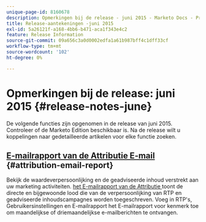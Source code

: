 ```yaml
---
unique-page-id: 8160678
description: Opmerkingen bij de release - juni 2015 - Marketo Docs - Productdocumentatie
title: Release-aantekeningen -juni 2015
exl-id: 5a26121f-a168-4bb6-b471-aca1f343e4c2
feature: Release Information
source-git-commit: 09a656c3a0d0002edfa1a61b987bff4c1dff33cf
workflow-type: tm+mt
source-wordcount: '102'
ht-degree: 0%

---
```


# Opmerkingen bij de release: juni 2015 {#release-notes-june}

De volgende functies zijn opgenomen in de release van juni 2015. Controleer of de Marketo Edition beschikbaar is. Na de release wilt u koppelingen naar gedetailleerde artikelen voor elke functie zoeken.

## [ E-mailrapport van de Attributie E-mail ](/help/marketo/product-docs/web-personalization/reporting-for-web-personalization/email-reports.md) {#attribution-email-report}

Bekijk de waardeverpersoonlijking en de geadviseerde inhoud verstrekt aan uw marketing activiteiten. [ het E-mailrapport van de Attributie ](/help/marketo/product-docs/web-personalization/reporting-for-web-personalization/email-reports.md) toont de directe en bijgewoonde lood die van de verpersoonlijking van RTP en geadviseerde inhoudscampagnes worden toegeschreven. Voeg in RTP&#39;s, Gebruikersinstellingen en E-mailrapport het E-mailrapport voor kenmerk toe om maandelijkse of driemaandelijkse e-mailberichten te ontvangen.
